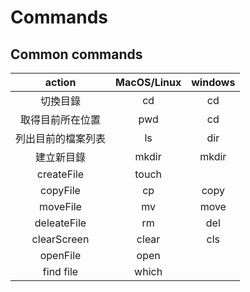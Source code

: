 # Commands

## Common commands

|action|MacOS/Linux|windows|
|:--:|:--:|:--:|
|切換目錄|cd|cd|
|取得目前所在位置|pwd|cd|
|列出目前的檔案列表|ls|dir|
|建立新目錄|mkdir|mkdir|
|createFile|touch||
|copyFile|cp|copy|
|moveFile|mv|move|
|deleateFile|rm|del|
|clearScreen|clear|cls|
|openFile|open||
|find file|which||
